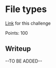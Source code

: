 # File types
[Link](https://play.picoctf.org/practice/challenge/268?category=4&page=2) for this challenge

Points: 100

## Writeup
--TO BE ADDED--
